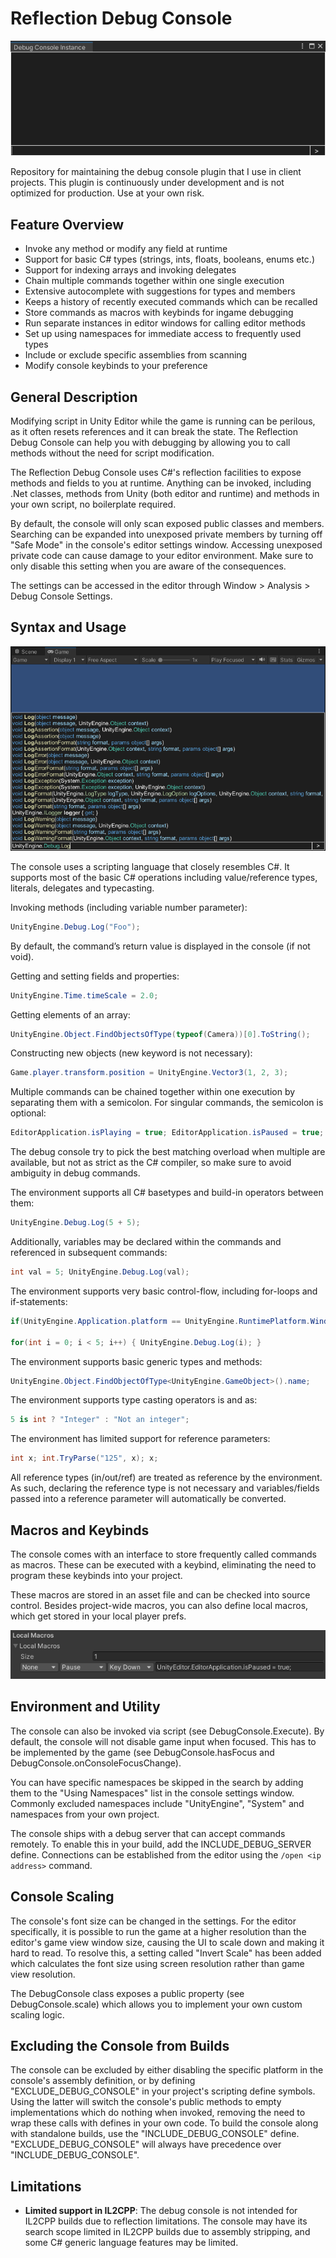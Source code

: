 # Reflection Debug Console

![alt text](https://github.com/AggroBird/ReflectionDebugConsole/blob/main/Documentation~/example.gif?raw=true "Example Image")

Repository for maintaining the debug console plugin that I use in client projects. This plugin is continuously under development and is not optimized for production. Use at your own risk.

## Feature Overview

- Invoke any method or modify any field at runtime
- Support for basic C# types (strings, ints, floats, booleans, enums etc.)
- Support for indexing arrays and invoking delegates
- Chain multiple commands together within one single execution
- Extensive autocomplete with suggestions for types and members
- Keeps a history of recently executed commands which can be recalled
- Store commands as macros with keybinds for ingame debugging
- Run separate instances in editor windows for calling editor methods
- Set up using namespaces for immediate access to frequently used types
- Include or exclude specific assemblies from scanning
- Modify console keybinds to your preference

## General Description

Modifying script in Unity Editor while the game is running can be perilous, as it often resets references and it can break the state. The Reflection Debug Console can help you with debugging by allowing you to call methods without the need for script modification.

The Reflection Debug Console uses C#'s reflection facilities to expose methods and fields to you at runtime. Anything can be invoked, including .Net classes, methods from Unity (both editor and runtime) and methods in your own script, no boilerplate required.

By default, the console will only scan exposed public classes and members. Searching can be expanded into unexposed private members by turning off "Safe Mode" in the console's editor settings window. Accessing unexposed private code can cause damage to your editor environment. Make sure to only disable this setting when you are aware of the consequences.

The settings can be accessed in the editor through Window > Analysis > Debug Console Settings.

## Syntax and Usage

![alt text](https://github.com/AggroBird/ReflectionDebugConsole/blob/main/Documentation~/screenshot.png?raw=true "Screenshot")

The console uses a scripting language that closely resembles C#. It supports most of the basic C# operations including value/reference types, literals, delegates and typecasting.

Invoking methods (including variable number parameter):
```csharp
UnityEngine.Debug.Log("Foo");
```
By default, the command’s return value is displayed in the console (if not void).

Getting and setting fields and properties:
```csharp
UnityEngine.Time.timeScale = 2.0;
```

Getting elements of an array:
```csharp
UnityEngine.Object.FindObjectsOfType(typeof(Camera))[0].ToString();
```

Constructing new objects (new keyword is not necessary):
```csharp
Game.player.transform.position = UnityEngine.Vector3(1, 2, 3);
```

Multiple commands can be chained together within one execution by separating them with a semicolon. For singular commands, the semicolon is optional:
```csharp
EditorApplication.isPlaying = true; EditorApplication.isPaused = true;
```

The debug console try to pick the best matching overload when multiple are available, but not as strict as the C# compiler, so make sure to avoid ambiguity in debug commands.

The environment supports all C# basetypes and build-in operators between them:
```csharp
UnityEngine.Debug.Log(5 + 5);
```

Additionally, variables may be declared within the commands and referenced in subsequent commands:
```csharp
int val = 5; UnityEngine.Debug.Log(val);
```

The environment supports very basic control-flow, including for-loops and if-statements:
```csharp
if(UnityEngine.Application.platform == UnityEngine.RuntimePlatform.WindowsEditor) { UnityEngine.Debug.Log("Running on editor"); }

for(int i = 0; i < 5; i++) { UnityEngine.Debug.Log(i); }
```

The environment supports basic generic types and methods:
```csharp
UnityEngine.Object.FindObjectOfType<UnityEngine.GameObject>().name;
```

The environment supports type casting operators is and as:
```csharp
5 is int ? "Integer" : "Not an integer";
```

The environment has limited support for reference parameters:
```csharp
int x; int.TryParse("125", x); x;
```
All reference types (in/out/ref) are treated as reference by the environment. As such, declaring the reference type is not necessary and variables/fields passed into a reference parameter will automatically be converted.

## Macros and Keybinds

The console comes with an interface to store frequently called commands as macros. These can be executed with a keybind, eliminating the need to program these keybinds into your project.

These macros are stored in an asset file and can be checked into source control. Besides project-wide macros, you can also define local macros, which get stored in your local player prefs.

![alt text](https://github.com/AggroBird/ReflectionDebugConsole/blob/main/Documentation~/macro.png?raw=true "Macro")

## Environment and Utility

The console can also be invoked via script (see DebugConsole.Execute). By default, the console will not disable game input when focused. This has to be implemented by the game (see DebugConsole.hasFocus and DebugConsole.onConsoleFocusChange).

You can have specific namespaces be skipped in the search by adding them to the "Using Namespaces" list in the console settings window. Commonly excluded namespaces include "UnityEngine", "System" and namespaces from your own project.

The console ships with a debug server that can accept commands remotely. To enable this in your build, add the INCLUDE_DEBUG_SERVER define. Connections can be established from the editor using the ```/open <ip address>``` command.

## Console Scaling

The console's font size can be changed in the settings. For the editor specifically, it is possible to run the game at a higher resolution than the editor's game view window size, causing the UI to scale down and making it hard to read. To resolve this, a setting called "Invert Scale" has been added which calculates the font size using screen resolution rather than game view resolution.

The DebugConsole class exposes a public property (see DebugConsole.scale) which allows you to implement your own custom scaling logic.

## Excluding the Console from Builds

The console can be excluded by either disabling the specific platform in the console's assembly definition, or by defining "EXCLUDE_DEBUG_CONSOLE" in your project's scripting define symbols. Using the latter will switch the console's public methods to empty implementations which do nothing when invoked, removing the need to wrap these calls with defines in your own code. To build the console along with standalone builds, use the "INCLUDE_DEBUG_CONSOLE" define. "EXCLUDE_DEBUG_CONSOLE" will always have precedence over "INCLUDE_DEBUG_CONSOLE".

## Limitations

- **Limited support in IL2CPP**: The debug console is not intended for IL2CPP builds due to reflection limitations. The console may have its search scope limited in IL2CPP builds due to assembly stripping, and some C# generic language features may be limited.
